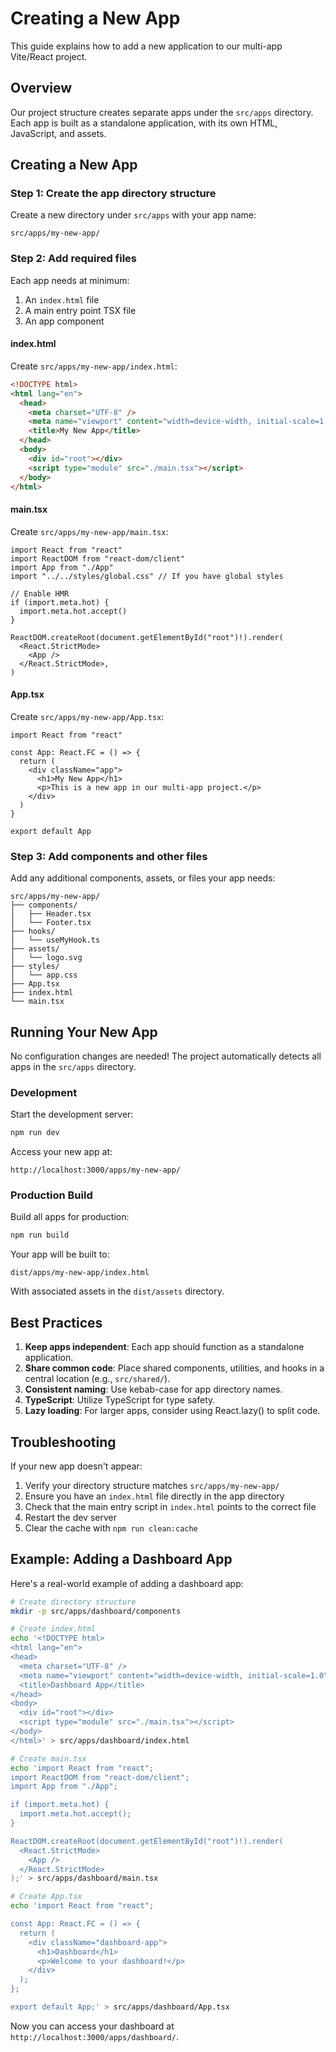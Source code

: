 # Creating a New App

This guide explains how to add a new application to our multi-app Vite/React project.

## Overview

Our project structure creates separate apps under the `src/apps` directory. Each app is built as a standalone application, with its own HTML, JavaScript, and assets.

## Creating a New App

### Step 1: Create the app directory structure

Create a new directory under `src/apps` with your app name:

```
src/apps/my-new-app/
```

### Step 2: Add required files

Each app needs at minimum:

1. An `index.html` file
2. A main entry point TSX file
3. An app component

#### index.html

Create `src/apps/my-new-app/index.html`:

```html
<!DOCTYPE html>
<html lang="en">
  <head>
    <meta charset="UTF-8" />
    <meta name="viewport" content="width=device-width, initial-scale=1.0" />
    <title>My New App</title>
  </head>
  <body>
    <div id="root"></div>
    <script type="module" src="./main.tsx"></script>
  </body>
</html>
```

#### main.tsx

Create `src/apps/my-new-app/main.tsx`:

```tsx
import React from "react"
import ReactDOM from "react-dom/client"
import App from "./App"
import "../../styles/global.css" // If you have global styles

// Enable HMR
if (import.meta.hot) {
  import.meta.hot.accept()
}

ReactDOM.createRoot(document.getElementById("root")!).render(
  <React.StrictMode>
    <App />
  </React.StrictMode>,
)
```

#### App.tsx

Create `src/apps/my-new-app/App.tsx`:

```tsx
import React from "react"

const App: React.FC = () => {
  return (
    <div className="app">
      <h1>My New App</h1>
      <p>This is a new app in our multi-app project.</p>
    </div>
  )
}

export default App
```

### Step 3: Add components and other files

Add any additional components, assets, or files your app needs:

```
src/apps/my-new-app/
├── components/
│   ├── Header.tsx
│   └── Footer.tsx
├── hooks/
│   └── useMyHook.ts
├── assets/
│   └── logo.svg
├── styles/
│   └── app.css
├── App.tsx
├── index.html
└── main.tsx
```

## Running Your New App

No configuration changes are needed! The project automatically detects all apps in the `src/apps` directory.

### Development

Start the development server:

```bash
npm run dev
```

Access your new app at:

```
http://localhost:3000/apps/my-new-app/
```

### Production Build

Build all apps for production:

```bash
npm run build
```

Your app will be built to:

```
dist/apps/my-new-app/index.html
```

With associated assets in the `dist/assets` directory.

## Best Practices

1. **Keep apps independent**: Each app should function as a standalone application.
2. **Share common code**: Place shared components, utilities, and hooks in a central location (e.g., `src/shared/`).
3. **Consistent naming**: Use kebab-case for app directory names.
4. **TypeScript**: Utilize TypeScript for type safety.
5. **Lazy loading**: For larger apps, consider using React.lazy() to split code.

## Troubleshooting

If your new app doesn't appear:

1. Verify your directory structure matches `src/apps/my-new-app/`
2. Ensure you have an `index.html` file directly in the app directory
3. Check that the main entry script in `index.html` points to the correct file
4. Restart the dev server
5. Clear the cache with `npm run clean:cache`

## Example: Adding a Dashboard App

Here's a real-world example of adding a dashboard app:

```bash
# Create directory structure
mkdir -p src/apps/dashboard/components

# Create index.html
echo '<!DOCTYPE html>
<html lang="en">
<head>
  <meta charset="UTF-8" />
  <meta name="viewport" content="width=device-width, initial-scale=1.0" />
  <title>Dashboard App</title>
</head>
<body>
  <div id="root"></div>
  <script type="module" src="./main.tsx"></script>
</body>
</html>' > src/apps/dashboard/index.html

# Create main.tsx
echo 'import React from "react";
import ReactDOM from "react-dom/client";
import App from "./App";

if (import.meta.hot) {
  import.meta.hot.accept();
}

ReactDOM.createRoot(document.getElementById("root")!).render(
  <React.StrictMode>
    <App />
  </React.StrictMode>
);' > src/apps/dashboard/main.tsx

# Create App.tsx
echo 'import React from "react";

const App: React.FC = () => {
  return (
    <div className="dashboard-app">
      <h1>Dashboard</h1>
      <p>Welcome to your dashboard!</p>
    </div>
  );
};

export default App;' > src/apps/dashboard/App.tsx
```

Now you can access your dashboard at `http://localhost:3000/apps/dashboard/`.
